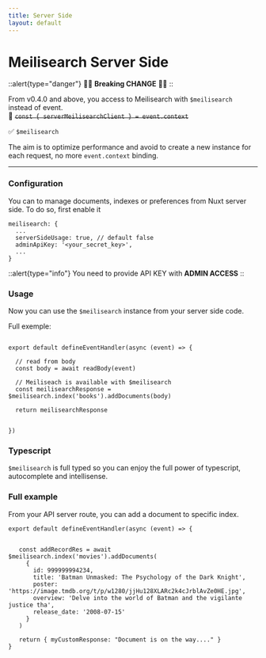```yaml
---
title: Server Side
layout: default
---
```


# Meilisearch Server Side

::alert{type="danger"}
🚨🚨 **Breaking CHANGE** 🚨🚨
::

From v0.4.0 and above, you access to Meilisearch with `$meilisearch` instead of event.  
🛑 ~~`const { serverMeilisearchClient } = event.context`~~

✅ `$meilisearch`

The aim is to optimize performance and avoid to create a new instance for each request, no more `event.context` binding.

---

### Configuration

You can to manage documents, indexes or preferences from Nuxt server side.
To do so, first enable it

```ts{}[nuxt.config.ts]
meilisearch: {
  ...
  serverSideUsage: true, // default false
  adminApiKey: '<your_secret_key>',
  ...
}
```

::alert{type="info"}
You need to provide API KEY with **ADMIN ACCESS**
::


### Usage

Now you can use the `$meilisearch` instance from your server side code.

Full exemple:

```ts{}[my-endpoint.ts]

export default defineEventHandler(async (event) => {

  // read from body
  const body = await readBody(event)

  // Meiliseach is available with $meilisearch
  const meilisearchResponse = $meilisearch.index('books').addDocuments(body)

  return meilisearchResponse
  

})

```

### Typescript

`$meilisearch` is full typed so you can enjoy the full power of typescript, autocomplete and intellisense.

### Full example

From your API server route, you can add a document to specific index.

```ts{}[server/api/myRoute]
export default defineEventHandler(async (event) => {

  
   const addRecordRes = await $meilisearch.index('movies').addDocuments(
     {
       id: 999999994234,
       title: 'Batman Unmasked: The Psychology of the Dark Knight',
       poster: 'https://image.tmdb.org/t/p/w1280/jjHu128XLARc2k4cJrblAvZe0HE.jpg',
       overview: 'Delve into the world of Batman and the vigilante justice tha',
       release_date: '2008-07-15'
     }
   )

   return { myCustomResponse: "Document is on the way...." }
}
```
